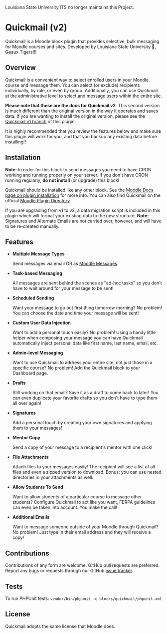 Louisiana State University ITS no longer maintains this Project.

# Quickmail (v2)

Quickmail is a Moodle block plugin that provides selective, bulk messaging for Moodle courses and sites. Developed by Louisiana State University :tiger:, Geaux Tigers!!!

## Overview

Quickmail is a convenient way to select enrolled users in your Moodle course and message them. You can select (or exclude) recipients individually, by role, or even by group. Additionally, you can use Quickmail at the administrative level to select and message users within the entire site.

**Please note that these are the docs for Quickmail v2**. This second version is much different than the original version in the way it operates and saves data. If you are wanting to install the original version, please see the [Quickmail v1 branch](https://github.com/lsuits/block_quickmail/tree/dev-30)  of this plugin.

It is highly recommended that you review the features below and make sure this plugin will work for you, and that you backup any existing data before installing!!

## Installation

**Note:** In order for this block to send messages you need to have CRON working and running properly on your server. If you don't have CRON running regularly, **do not install** (or upgrade) this block!

Quickmail should be installed like any other block. See the [Moodle Docs page on plugin installation](https://docs.moodle.org/34/en/Installing_plugins#Installing_a_plugin) for more info. You can also find Quickmail on the official [Moodle Plugin Directory](https://moodle.org/plugins/block_quickmail).

If you are upgrading from v1 to v2, a data migration script is included in this plugin which will format your existing data to the new structure. **Note:** Signatures and Alternate Emails are not carried over, however, and will have to be re-created manually.

## Features

* **Multiple Message Types**

  Send messages via email OR as [Moodle Messages](http://docs.moodle.org/en/Messaging).

* **Task-based Messaging**

  All messages are sent behind the scenes as "ad-hoc tasks" so you don't have to wait around for your message to be sent!

* **Scheduled Sending**
  
  Want your message to go out first thing tomorrow morning? No problem! You can choose the date and time your message will be sent!

* **Custom User Data Injection**
  
  Want to add a personal touch easily? No problem! Using a handy little helper when composing your message you can have Quickmail automatically inject personal data like first name, last name, email, etc.

* **Admin-level Messaging**

  Want to use Quickmail to address your entire site, not just those in a specific course? No problem! Add the Quickmail block to your Dashboard page.

* **Drafts**
  
  Still working on that email? Save it as a draft to come back to later! You can even duplicate your favorite drafts so you don't have to type them all over again!

* **Signatures**
  
  Add a personal touch by creating your own signatures and applying them to your messages!

* **Mentor Copy**
  
  Send a copy of your message to a recipient's mentor with one click!

* **File Attachments**
  
  Attach files to your messages easily! The recipient will see a list of all files and even a zipped version to download. Bonus: you can use nested directories in your attachments as well.

* **Allow Students To Send**
  
  Want to allow students of a particular course to message other students? Configure Quickmail to act like you want, FERPA guidelines can even be taken into account. You make the call!

* **Additional Emails**
  
  Want to message someone outside of your Moodle through Quickmail? No problem! Just type in their email address and they will receive a copy!

## Contributions

Contributions of any form are welcome. GitHub pull requests are preferred. Report any bugs or requests through our GitHub [issue tracker](https://github.com/lsuits/quickmail/issues).

## Tests

To run PHPUnit tests: `vendor/bin/phpunit -c blocks/quickmail/phpunit.xml`

## License

Quickmail adopts the same license that Moodle does.
